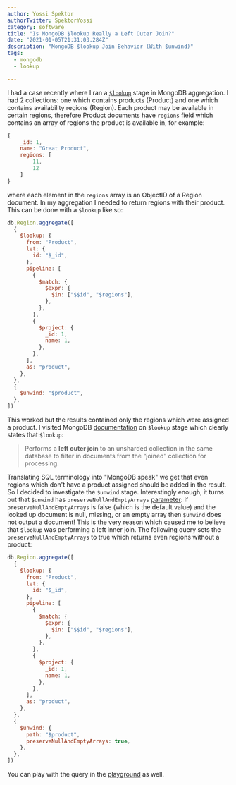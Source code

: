```yaml
---
author: Yossi Spektor
authorTwitter: SpektorYossi
category: software
title: "Is MongoDB $lookup Really a Left Outer Join?"
date: "2021-01-05T21:31:03.284Z"
description: "MongoDB $lookup Join Behavior (With $unwind)"
tags:
  - mongodb
  - lookup

---
```


I had a case recently where I ran a [`$lookup`](https://docs.mongodb.com/manual/reference/operator/aggregation/lookup/#lookup-join-pipeline) stage in MongoDB aggregation. I had 2 collections: one which contains products (Product) and one which contains availability regions (Region). Each product may be available in certain regions, therefore Product documents have `regions` field which contains an array of regions the product is available in, for example:

```js
{
    _id: 1,
    name: "Great Product",
    regions: [
        11,
        12
    ]
}
```

where each element in the `regions` array is an ObjectID of a Region document. In my aggregation I needed to return regions with their product. This can be done with a `$lookup` like so:

```js
db.Region.aggregate([
  {
    $lookup: {
      from: "Product",
      let: {
        id: "$_id",
      },
      pipeline: [
        {
          $match: {
            $expr: {
              $in: ["$$id", "$regions"],
            },
          },
        },
        {
          $project: {
            _id: 1,
            name: 1,
          },
        },
      ],
      as: "product",
    },
  },
  {
    $unwind: "$product",
  },
])
```

This worked but the results contained only the regions which were assigned a product. I visited MongoDB [documentation](https://docs.mongodb.com/manual/reference/operator/aggregation/lookup/index.html#join-conditions-and-uncorrelated-sub-queries) on `$lookup` stage which clearly states that `$lookup`:

> Performs a **left outer join** to an unsharded collection in the same database to filter in documents from the “joined” collection for processing.

Translating SQL terminology into "MongoDB speak" we get that even regions which don't have a product assigned should be added in the result. So I decided to investigate the `$unwind` stage. Interestingly enough, it turns out that `$unwind` has `preserveNullAndEmptyArrays` [parameter](https://docs.mongodb.com/manual/reference/operator/aggregation/unwind/#unwind-preservenullandemptyarrays): if `preserveNullAndEmptyArrays` is false (which is the default value) and the looked up document is null, missing, or an empty array then `$unwind` does not output a document! This is the very reason which caused me to believe that `$lookup` was performing a left inner join. The following query sets the `preserveNullAndEmptyArrays` to true which returns even regions without a product:

```js
db.Region.aggregate([
  {
    $lookup: {
      from: "Product",
      let: {
        id: "$_id",
      },
      pipeline: [
        {
          $match: {
            $expr: {
              $in: ["$$id", "$regions"],
            },
          },
        },
        {
          $project: {
            _id: 1,
            name: 1,
          },
        },
      ],
      as: "product",
    },
  },
  {
    $unwind: {
      path: "$product",
      preserveNullAndEmptyArrays: true,
    },
  },
])
```

You can play with the query in the [playground](https://mongoplayground.net/p/eoO_nxRpxkP) as well.
